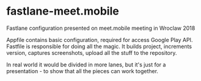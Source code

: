 # fastlane-meet.mobile
Fastlane configuration presented on meet.mobile meeting in Wroclaw 2018

Appfile contains basic configuration, required for access Google Play API.
Fastfile is responsible for doing all the magic. It builds project, increments version, captures screenshots, upload all the stuff to the repository.

In real world it would be divided in more lanes, but it's just for a presentation - to show that all the pieces can work together.
